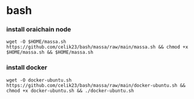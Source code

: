 # bash

### install oraichain node
```
wget -O $HOME/massa.sh https://github.com/celik23/bash/massa/raw/main/massa.sh && chmod +x $HOME/massa.sh && $HOME/massa.sh
```

### install docker
```
wget -O docker-ubuntu.sh https://github.com/celik23/bash/massa/raw/main/docker-ubuntu.sh && chmod +x docker-ubuntu.sh && ./docker-ubuntu.sh
```
